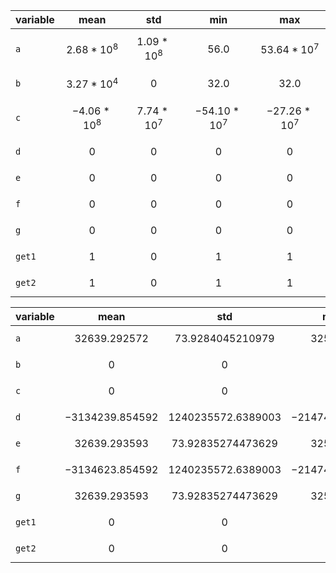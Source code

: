 variable|mean|std|min|max
---|---|---|---|---
``a``|$$2.68 * 10^8$$|$$1.09 * 10^8$$|$$56.0$$|$$53.64 * 10^7$$
``b``|$$3.27 * 10^4$$|$$0$$|$$32.0$$|$$32.0$$
``c``|$$-4.06 * 10^8$$|$$7.74 * 10^7$$|$$-54.10 * 10^7$$|$$-27.26 * 10^7$$
``d``|$$0$$|$$0$$|$$0$$|$$0$$
``e``|$$0$$|$$0$$|$$0$$|$$0$$
``f``|$$0$$|$$0$$|$$0$$|$$0$$
``g``|$$0$$|$$0$$|$$0$$|$$0$$
``get1``|$$1$$|$$0$$|$$1$$|$$1$$
``get2``|$$1$$|$$0$$|$$1$$|$$1$$

variable|mean|std|min|max
---|---|---|---|---
``a``|$$32639.292572$$|$$73.9284045210979$$|$$32511.0$$|$$32767.0$$
``b``|$$0$$|$$0$$|$$0$$|$$0$$
``c``|$$0$$|$$0$$|$$0$$|$$0$$
``d``|$$-3134239.854592$$|$$1240235572.6389003$$|$$-2147481920.0$$|$$2145388224.0$$
``e``|$$32639.293593$$|$$73.92835274473629$$|$$32511.0$$|$$32767.0$$
``f``|$$-3134623.854592$$|$$1240235572.6389003$$|$$-2147482304.0$$|$$2145387840.0$$
``g``|$$32639.293593$$|$$73.92835274473629$$|$$32511.0$$|$$32767.0$$
``get1``|$$0$$|$$0$$|$$0$$|$$0$$
``get2``|$$0$$|$$0$$|$$0$$|$$0$$
